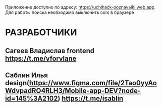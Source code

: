 Приложение доступно по адресу: https://uchihack-poznavalki.web.app. Для рабрты поиска необходимо выключить cors в браузере


# РАЗРАБОТЧИКИ
Сагеев Владислав frontend https://t.me/vforvlane
---
Саблин Илья design(https://www.figma.com/file/2Tao0yyAoWdvpadRO4RLH3/Mobile-app-DEV?node-id=145%3A2102) https://t.me/isablin
---
